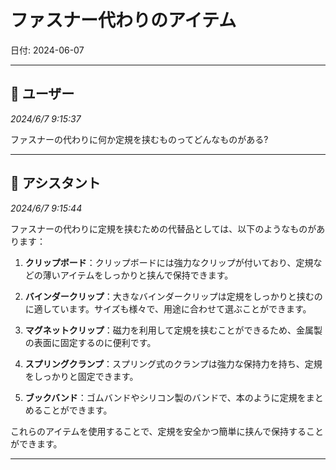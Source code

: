 # ファスナー代わりのアイテム

日付: 2024-06-07

---

## 👤 ユーザー
*2024/6/7 9:15:37*

ファスナーの代わりに何か定規を挟むものってどんなものがある?

---

## 🤖 アシスタント
*2024/6/7 9:15:44*

ファスナーの代わりに定規を挟むための代替品としては、以下のようなものがあります：

1. **クリップボード**：クリップボードには強力なクリップが付いており、定規などの薄いアイテムをしっかりと挟んで保持できます。

2. **バインダークリップ**：大きなバインダークリップは定規をしっかりと挟むのに適しています。サイズも様々で、用途に合わせて選ぶことができます。

3. **マグネットクリップ**：磁力を利用して定規を挟むことができるため、金属製の表面に固定するのに便利です。

4. **スプリングクランプ**：スプリング式のクランプは強力な保持力を持ち、定規をしっかりと固定できます。

5. **ブックバンド**：ゴムバンドやシリコン製のバンドで、本のように定規をまとめることができます。

これらのアイテムを使用することで、定規を安全かつ簡単に挟んで保持することができます。

---
